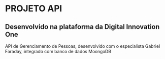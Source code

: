 # PROJETO API
## Desenvolvido na plataforma da Digital Innovation One
API de Gerenciamento de Pessoas, desenvolvido com o especialista 
Gabriel Faraday, integrado com banco de dados MoongoDB